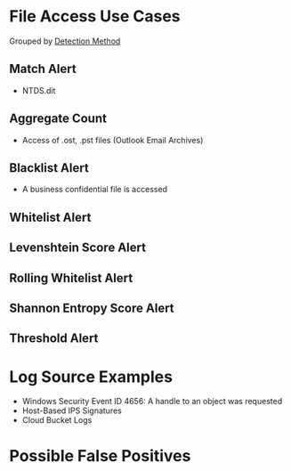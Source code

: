 # File Access Use Cases

Grouped by [Detection Method](/Detection-Methods.md)

## Match Alert
- NTDS.dit


## Aggregate Count
- Access of .ost, .pst files (Outlook Email Archives)


## Blacklist Alert
- A business confidential file is accessed


## Whitelist Alert


## Levenshtein Score Alert


## Rolling Whitelist Alert


## Shannon Entropy Score Alert


## Threshold Alert


# Log Source Examples
- Windows Security Event ID 4656: A handle to an object was requested
- Host-Based IPS Signatures
- Cloud Bucket Logs
 

# Possible False Positives
